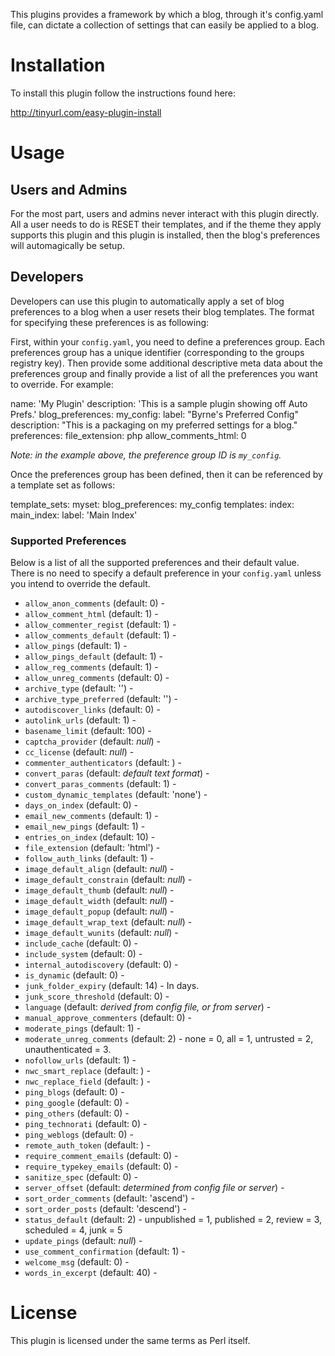 This plugins provides a framework by which a blog, through it's 
config.yaml file, can dictate a collection of settings that can
easily be applied to a blog. 

# Installation

To install this plugin follow the instructions found here:

http://tinyurl.com/easy-plugin-install

# Usage

## Users and Admins

For the most part, users and admins never interact with this plugin directly.
All a user needs to do is RESET their templates, and if the theme they apply
supports this plugin and this plugin is installed, then the blog's preferences
will automagically be setup.

## Developers

Developers can use this plugin to automatically apply a set of blog preferences
to a blog when a user resets their blog templates. The format for specifying 
these preferences is as following:

First, within your `config.yaml`, you need to define a preferences group. Each
preferences group has a unique identifier (corresponding to the groups registry
key). Then provide some additional descriptive meta data about the preferences
group and finally provide a list of all the preferences you want to override. 
For example:

   name: 'My Plugin'
   description: 'This is a sample plugin showing off Auto Prefs.'
   blog_preferences:
     my_config:
       label: "Byrne's Preferred Config"
       description: "This is a packaging on my preferred settings for a blog."
       preferences:
         file_extension: php
         allow_comments_html: 0

*Note: in the example above, the preference group ID is `my_config`.*

Once the preferences group has been defined, then it can be referenced by a 
template set as follows:

   template_sets:
     myset:
       blog_preferences: my_config
       templates:
         index:
           main_index:
             label: 'Main Index'

### Supported Preferences

Below is a list of all the supported preferences and their default value. There
is no need to specify a default preference in your `config.yaml` unless you 
intend to override the default. 

* `allow_anon_comments` (default: 0) - 
* `allow_comment_html` (default: 1) - 
* `allow_commenter_regist` (default: 1) - 
* `allow_comments_default` (default: 1) - 
* `allow_pings` (default: 1) - 
* `allow_pings_default` (default: 1) - 
* `allow_reg_comments` (default: 1) - 
* `allow_unreg_comments` (default: 0) - 
* `archive_type` (default: '') - 
* `archive_type_preferred` (default: '') - 
* `autodiscover_links` (default: 0) - 
* `autolink_urls` (default: 1) - 
* `basename_limit` (default: 100) - 
* `captcha_provider` (default: *null*) - 
* `cc_license` (default: *null*) - 
* `commenter_authenticators` (default: ) - 
* `convert_paras` (default: *default text format*) - 
* `convert_paras_comments` (default: 1) - 
* `custom_dynamic_templates` (default: 'none') - 
* `days_on_index` (default: 0) - 
* `email_new_comments` (default: 1) - 
* `email_new_pings` (default: 1) - 
* `entries_on_index` (default: 10) - 
* `file_extension` (default: 'html') - 
* `follow_auth_links` (default: 1) - 
* `image_default_align` (default: *null*) - 
* `image_default_constrain` (default: *null*) - 
* `image_default_thumb` (default: *null*) - 
* `image_default_width` (default: *null*) - 
* `image_default_popup` (default: *null*) - 
* `image_default_wrap_text` (default: *null*) - 
* `image_default_wunits` (default: *null*) - 
* `include_cache` (default: 0) - 
* `include_system` (default: 0) - 
* `internal_autodiscovery` (default: 0) - 
* `is_dynamic` (default: 0) - 
* `junk_folder_expiry` (default: 14) - In days.
* `junk_score_threshold` (default: 0) - 
* `language` (default: *derived from config file, or from server*) - 
* `manual_approve_commenters` (default: 0) - 
* `moderate_pings` (default: 1) - 
* `moderate_unreg_comments` (default: 2) - none = 0, all = 1, untrusted = 2, unauthenticated = 3.
* `nofollow_urls` (default: 1) - 
* `nwc_smart_replace` (default: ) - 
* `nwc_replace_field` (default: ) - 
* `ping_blogs` (default: 0) - 
* `ping_google` (default: 0) - 
* `ping_others` (default: 0) - 
* `ping_technorati` (default: 0) - 
* `ping_weblogs` (default: 0) - 
* `remote_auth_token` (default: ) - 
* `require_comment_emails` (default: 0) - 
* `require_typekey_emails` (default: 0) - 
* `sanitize_spec` (default: 0) - 
* `server_offset` (default: *determined from config file or server*) - 
* `sort_order_comments` (default: 'ascend') - 
* `sort_order_posts` (default: 'descend') - 
* `status_default` (default: 2) - unpublished = 1, published = 2, review = 3, scheduled = 4, junk = 5
* `update_pings` (default: *null*) - 
* `use_comment_confirmation` (default: 1) - 
* `welcome_msg` (default: 0) - 
* `words_in_excerpt` (default: 40) - 

# License

This plugin is licensed under the same terms as Perl itself.